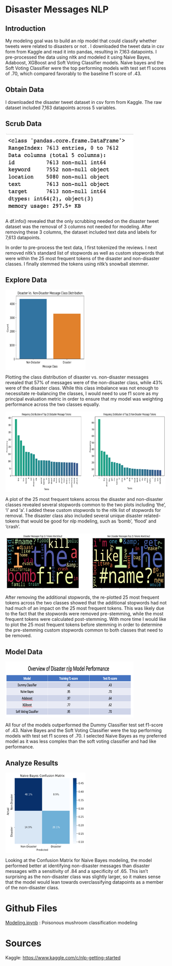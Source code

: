 # Disaster Messages NLP

## Introduction
My modeling goal was to build an nlp model that could classify whether tweets were related to disasters or not .  I downloaded the tweet data in csv form from Kaggle and read it into pandas, resulting in 7,163 datapoints.  I pre-processed the data using nltk and modeled it using Naive Bayes, Adaboost, XGBoost and Soft Voting Classifier models.  Naive bayes and the Soft Voting Classifier were the top performing models with test set f1 scores of .70, which compared favorably to the baseline f1 score of .43.

## Obtain Data
I downloaded the disaster tweet dataset in csv form from Kaggle. The raw dataset included 7,163 datapoints across 5 variables.

## Scrub Data

<a href="url"><img src="https://github.com/blantj/disaster_nlp/blob/main/images/df_info.png" align="middle" height="250" width="400" ></a>

A df.info() revealed that the only scrubbing needed on the disaster tweet dataset was the removal of 3 columns not needed for modeling. After removing these 3 columns, the dataset included text data and labels for 7,613 datapoints.

In order to pre-process the text data, I first tokenized the reviews. I next removed nltk’s standard list of stopwords as well as custom stopwords that were within the 25 most frequent tokens of the disaster and non-disaster classes. I finally stemmed the tokens using nltk’s snowball stemmer.

## Explore Data

<a href="url"><img src="https://github.com/blantj/disaster_nlp/blob/main/images/class_balance.png" align="middle" height="250" width="250" ></a>

Plotting the class distribution of disaster vs. non-disaster messages revealed that 57% of messages were of the non-disaster class, while 43% were of the disaster class. While this class imbalance was not enough to necessitate re-balancing the classes, I would need to use f1 score as my principal evaluation metric in order to ensure that my model was weighting performance across the two classes equally.

<a href="url"><img src="https://github.com/blantj/disaster_nlp/blob/main/images/most_freq_words.png" align="middle" height="250" width="500" ></a>

A plot of the 25 most frequent tokens across the disaster and non-disaster classes revealed several stopwords common to the two plots including ‘the’, ‘i’ and ‘a’. I added these custom stopwords to the nltk list of stopwords for removal. The disaster class also included several unique disaster related-tokens that would be good for nlp modeling, such as ‘bomb’, ‘flood’ and ‘crash’.

<a href="url"><img src="https://github.com/blantj/disaster_nlp/blob/main/images/token_word_cloud.png" align="middle" height="175" width="500" ></a>

After removing the additional stopwords, the re-plotted 25 most frequent tokens across the two classes showed that the additional stopwords had not had much of an impact on the 25 most frequent tokens. This was likely due to the fact that the stopwords were removed pre-stemming, while the most frequent tokens were calculated post-stemming. With more time I would like to plot the 25 most frequent tokens before stemming in order to determine the pre-stemming custom stopwords common to both classes that need to be removed.


## Model Data

<a href="url"><img src="https://github.com/blantj/disaster_nlp/blob/main/images/model_performance.png" align="middle" height="175" width="400" ></a>

All four of the models outperformed the Dummy Classifier test set f1-score of .43. Naive Bayes and the Soft Voting Classifier were the top performing models with test set f1 scores of .70. I selected Naive Bayes as my preferred model as it was less complex than the soft voting classifier and had like performance.

## Analyze Results

<a href="url"><img src="https://github.com/blantj/disaster_nlp/blob/main/images/nb_confusion_matrix.png" align="middle" height="250" width="250" ></a>

Looking at the Confusion Matrix for Naive Bayes modeling, the model performed better at identifying non-disaster messages than disaster messages with a sensitivity of .84 and a specificity of .65. This isn’t surprising as the non-disaster class was slightly larger, so it makes sense that the model would lean towards overclassifying datapoints as a member of the non-disaster class.


# Github Files
[Modeling.ipynb](https://github.com/blantj/mushroom_classification/blob/master/Modeling.ipynb) :  Poisonous mushroom classification modeling

# Sources
Kaggle: https://www.kaggle.com/c/nlp-getting-started
